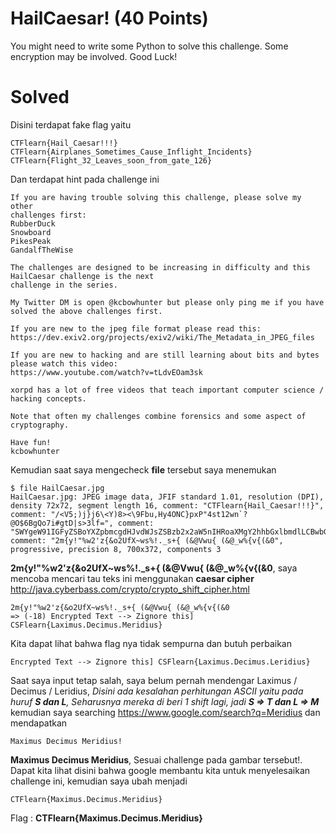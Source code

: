 # HailCaesar! (40 Points)
You might need to write some Python to solve this challenge. Some encryption may be involved. Good Luck!
# Solved
Disini terdapat fake flag yaitu
```
CTFlearn{Hail_Caesar!!!}
CTFlearn{Airplanes_Sometimes_Cause_Inflight_Incidents}
CTFlearn{Flight_32_Leaves_soon_from_gate_126}
```
Dan terdapat hint pada challenge ini
```
If you are having trouble solving this challenge, please solve my other
challenges first:
RubberDuck
Snowboard
PikesPeak
GandalfTheWise

The challenges are designed to be increasing in difficulty and this HailCaesar challenge is the next
challenge in the series.

My Twitter DM is open @kcbowhunter but please only ping me if you have solved the above challenges first.

If you are new to the jpeg file format please read this:
https://dev.exiv2.org/projects/exiv2/wiki/The_Metadata_in_JPEG_files

If you are new to hacking and are still learning about bits and bytes please watch this video:
https://www.youtube.com/watch?v=tLdvEOam3sk

xorpd has a lot of free videos that teach important computer science / hacking concepts.

Note that often my challenges combine forensics and some aspect of cryptography.

Have fun!
kcbowhunter
```
Kemudian saat saya mengecheck <b>file</b> tersebut saya menemukan
```
$ file HailCaesar.jpg
HailCaesar.jpg: JPEG image data, JFIF standard 1.01, resolution (DPI), density 72x72, segment length 16, comment: "CTFlearn{Hail_Caesar!!!}", comment: "/<V5;)j}j6\<Y)8><\9Fbu,Hy4ONC}pxP"4st12wn`?@O$6BgQo7i#gtD|s>3lf=", comment: "SWYgeW91IGFyZSBoYXZpbmcgdHJvdWJsZSBzb2x2aW5nIHRoaXMgY2hhbGxlbmdlLCBwbGVhc2Ug", comment: "2m{y!"%w2'z{&o2UfX~ws%!._s+{ (&@Vwu{ (&@_w%{v{(&0", progressive, precision 8, 700x372, components 3
```
<b>2m{y!"%w2'z{&o2UfX~ws%!._s+{ (&@Vwu{ (&@_w%{v{(&0</b>, saya mencoba mencari tau teks ini menggunakan <b>caesar cipher</b> http://java.cyberbass.com/crypto/crypto_shift_cipher.html
```
2m{y!"%w2'z{&o2UfX~ws%!._s+{ (&@Vwu{ (&@_w%{v{(&0
=> (-18) Encrypted Text --> Zignore this] CSFlearn{Laximus.Decimus.Meridius}
```
Kita dapat lihat bahwa flag nya tidak sempurna dan butuh perbaikan
```
Encrypted Text --> Zignore this] CSFlearn{Laximus.Decimus.Leridius}
```
Saat saya input tetap salah, saya belum pernah mendengar Laximus / Decimus / Leridius, <i>Disini ada kesalahan perhitungan ASCII yaitu pada huruf <b>S dan L</b>, Seharusnya mereka di beri 1 shift lagi, jadi <b>S => T dan L => M</b></i> kemudian saya searching https://www.google.com/search?q=Meridius dan mendapatkan
```
Maximus Decimus Meridius!
```
<b>Maximus Decimus Meridius</b>, Sesuai challenge pada gambar tersebut!. Dapat kita lihat disini bahwa google membantu kita untuk menyelesaikan challenge ini, kemudian saya ubah menjadi
```
CTFlearn{Maximus.Decimus.Meridius}
```
Flag : <b>CTFlearn{Maximus.Decimus.Meridius}</b>